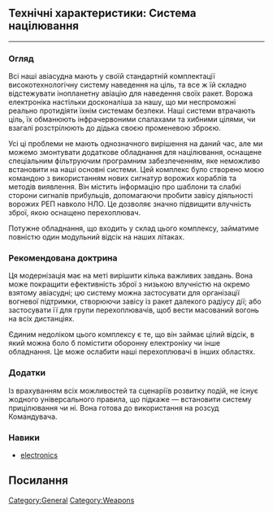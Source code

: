 ## Технічні характеристики: Система націлювання

------------------------------------------------------------------------

### Огляд

Всі наші авіасудна мають у своїй стандартній комплектації
високотехнологічну систему наведення на ціль, та все ж їй складно
відстежувати інопланетну авіацію для наведення своїх ракет. Ворожа
електроніка настільки досконаліша за нашу, що ми неспроможні реально
протидіяти їхнім системам безпеки. Наші системи втрачають ціль, їх
обманюють інфрачервоними спалахами та хибними цілями, чи взагалі
розстрілюють до дідька своєю променевою зброєю.

Усі ці проблеми не мають однозначного вирішення на даний час, але ми
можемо змонтувати додаткове обладнання для націлювання, оснащене
спеціальним фільтруючим програмним забезпеченням, яке неможливо
встановити на наші основні системи. Цей комплекс було створено моєю
командою з використанням нових сигнатур ворожих кораблів та методів
виявлення. Він містить інформацію про шаблони та слабкі сторони сигналів
прибульців, допомагаючи пробити завісу діяльності ворожих РЕП навколо
НЛО. Це дозволяє значно підвищити влучність зброї, якою оснащено
перехоплювач.

Потужне обладнання, що входить у склад цього комплексу, займатиме
повністю один модульний відсік на наших літаках.

### Рекомендована доктрина

Ця модернізація має на меті вирішити кілька важливих завдань. Вона може
покращити ефективність зброї з низькою влучністю на окремо взятому
авіасудні; цю систему можна застосувати для організації вогневої
підтримки, створюючи завісу із ракет далекого радіусу дії; або
застосувати її для групи перехоплювачів, щоб вести масований вогонь на
всіх дистанціях.

Єдиним недоліком цього комплексу є те, що він займає цілий відсік, в
який можна боло б помістити оборонну електроніку чи інше обладнання. Це
може ослабити наші перехоплювачі в інших областях.

### Додатки

Із врахуванням всіх можливостей та сценаріїв розвитку подій, не існує
жодного універсального правила, що підкаже — встановити систему
прицілювання чи ні. Вона готова до використання на розсуд Командувача.

### Навики

- [electronics](Skills/electronics "wikilink")

## Посилання

[Category:General](Category:General "wikilink")
[Category:Weapons](Category:Weapons "wikilink")